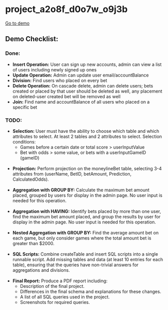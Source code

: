 # project_a2o8f_d0o7w_o9j3b

[Go to demo](https://www.students.cs.ubc.ca/~yukiny/main.php)

## Demo Checklist:

### Done:
- **Insert Operation:** User can sign up new accounts, admin can view a list of users including newly signed up ones
- **Update Operation:** Admin can update user email/accountBalance
- **Division:** Find users who placed on every bet
- **Delete Operation:** On cascade delete, admin can delete users; bets created or placed by that user should be deleted as well, any placement on deleted-user created bet will be removed as well
- **Join:** Find name and accountBalance of all users who placed on a specific bet


### TODO:
- **Selection:** User must have the ability to choose which table and which attributes to select. At least 2 tables and 2 attributes to select. Selection conditions:
    - Games before a certain date or total score > userInputValue
    - Bet with odds > some value, or bets with a userInputGameID (gameID)<br><br>
- **Projection:** Perform projection on the moneylineBet table, selecting 3-4 attributes from (userName, BetID, betAmount, Prediction, CalculatedOdds).<br><br>
- **Aggregation with GROUP BY:** Calculate the maximum bet amount placed, grouped by users for display in the admin page. No user input is needed for this operation.<br><br>
- **Aggregation with HAVING:** Identify bets placed by more than one user, find the maximum bet amount placed, and group the results by user for display in the admin page. No user input is needed for this operation.<br><br>
- **Nested Aggregation with GROUP BY:** Find the average amount bet on each game, but only consider games where the total amount bet is greater than $2000.<br><br>
- **SQL Scripts:** Combine createTable and insert SQL scripts into a single runnable script. Add missing tables and data (at least 10 entries for each table), ensuring that the queries have non-trivial answers for aggregations and divisions.<br><br>
- **Final Report:** Produce a PDF report including:
    - Description of the final project.
    - Differences in the final schema and explanations for these changes.
    - A list of all SQL queries used in the project.
    - Screenshots for required queries.

